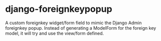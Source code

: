 # django-foreignkeypopup
A custom foreignkey widget/form field to mimic the Django Admin foreignkey popup. Instead of generating a ModelForm for the foreign key model, it will try and use the view/form defined.
